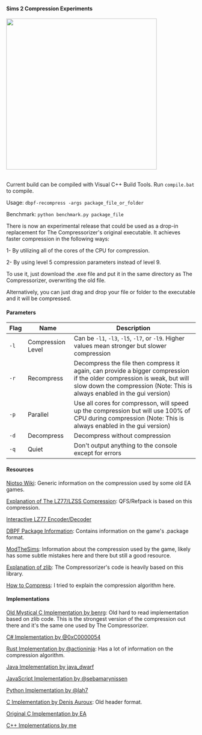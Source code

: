 #### Sims 2 Compression Experiments

<img src="https://github.com/lingeringwillx/CrappySims2Compression/assets/111698406/5e1e045d-ab02-48c0-9a69-f8fb5ab57cbc" width="400">

<br/>Current build can be compiled with Visual C++ Build Tools. Run `compile.bat` to compile.

Usage: `dbpf-recompress -args package_file_or_folder`

Benchmark: `python benchmark.py package_file`

There is now an experimental release that could be used as a drop-in replacement for The Compressorizer's original executable. It achieves faster compression in the following ways:

1- By utilizing all of the cores of the CPU for compression.

2- By using level 5 compression parameters instead of level 9.

To use it, just download the .exe file and put it in the same directory as The Compressorizer, overwriting the old file.

Alternatively, you can just drag and drop your file or folder to the executable and it will be compressed.

#### Parameters

| Flag | Name | Description
| - | - | - |
| `-l` | Compression Level | Can be `-l1`, `-l3`, `-l5`, `-l7`, or `-l9`. Higher values mean stronger but slower compression |
| `-r` | Recompress | Decompress the file then compress it again, can provide a bigger compression if the older compression is weak, but will slow down the compression (Note: This is always enabled in the gui version) |
| `-p` | Parallel | Use all cores for compresson, will speed up the compression but will use 100% of CPU during compression (Note: This is always enabled in the gui version) |
| `-d` | Decompress | Decompress without compression |
| `-q` | Quiet | Don't output anything to the console except for errors |

#### Resources

[Niotso Wiki](http://wiki.niotso.org/RefPack): Generic information on the compression used by some old EA games.

[Explanation of The LZ77/LZSS Compression](https://go-compression.github.io/algorithms/lzss/): QFS/Refpack is based on this compression.

[Interactive LZ77 Encoder/Decoder](https://go-compression.github.io/interactive/lz/lz/)

[DBPF Package Information](https://modthesims.info/wiki.php?title=DBPF): Contains information on the game's .package format.

[ModTheSims](https://modthesims.info/wiki.php?title=DBPF/Compression): Information about the compression used by the game, likely has some subtle mistakes here and there but still a good resource.

[Explanation of zlib](https://www.euccas.me/zlib/): The Compressorizer's code is heavily based on this library.

[How to Compress](https://github.com/lingeringwillx/CrappySims2Compression/blob/main/how-to-compress.md): I tried to explain the compression algorithm here.

#### Implementations

[Old Mystical C Implementation by benrg](http://www.moreawesomethanyou.com/smf/index.php/topic,8279.0.html): Old hard to read implementation based on zlib code. This is the strongest version of the compression out there and it's the same one used by The Compressorizer.

[C# Implementation by @0xC0000054](https://github.com/0xC0000054/DBPFSharp/blob/main/src/DBPFSharp/QfsCompression.cs)

[Rust Implementation by @actioninja](https://github.com/actioninja/refpack-rs): Has a lot of information on the compression algorithm.

[Java Implementation by java_dwarf](https://github.com/memo33/jDBPFX/blob/master/src/jdbpfx/util/DBPFPackager.java)

[JavaScript Implementation by @sebamarynissen](https://github.com/sebamarynissen/qfs-compression)

[Python Implementation by @lah7](https://github.com/lah7/sims2-4k-ui-mod/blob/master/qfs.py)

[C Implementation by Denis Auroux](https://math.mit.edu/~auroux/software/fshtool.zip): Old header format.

[Original C Implementation by EA](http://download.wcnews.com/files/documents/sourcecode/shadowforce/transfer/asommers/mfcapp_src/engine/compress/RefPack.cpp)

[C++ Implementations by me](https://github.com/lingeringwillx/CrappySims2Compression/blob/main/practice)
